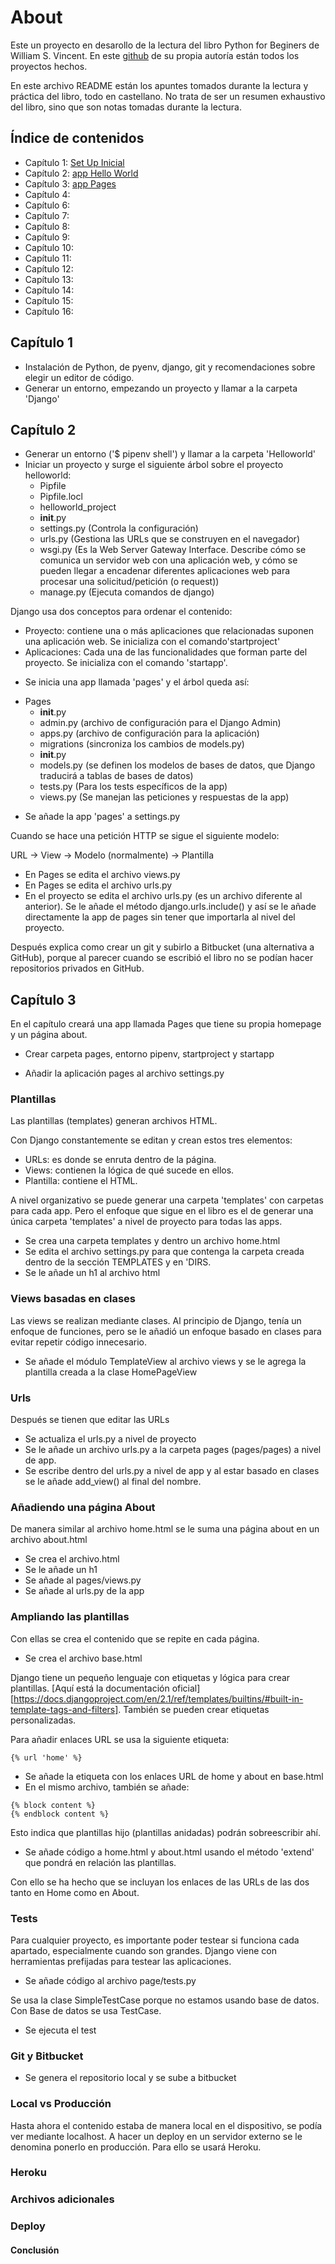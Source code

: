 # About 

Este un proyecto en desarollo de la lectura del libro Python for Beginers de William S. Vincent.
En este [github](https://github.com/wsvincent/djangoforbeginners) de su propia autoría están todos los proyectos hechos.

En este archivo README están los apuntes tomados durante la lectura y práctica del libro, todo en castellano. No trata de ser un resumen exhaustivo del libro, sino que son notas tomadas durante la lectura.

## Índice de contenidos

- Capítulo 1: [Set Up Inicial](#id-section1)
- Capítulo 2: [app Hello World](#id-section2)
- Capítulo 3: [app Pages](#id-section3)
- Capítulo 4: [](#id-section4)
- Capítulo 6: [](#id-section6)
- Capítulo 7: [](#id-section7)
- Capítulo 8: [](#id-section8)
- Capítulo 9: [](#id-section9)
- Capítulo 10: [](#id-section10)
- Capítulo 11: [](#id-section11)
- Capítulo 12: [](#id-section12)
- Capítulo 13: [](#id-section13)
- Capítulo 14: [](#id-section14)
- Capítulo 15: [](#id-section15)
- Capítulo 16: [](#id-section16)

<div id='id-section1'/>

## Capítulo 1

* Instalación de Python, de pyenv, django, git y recomendaciones sobre elegir un editor de código.
* Generar un entorno, empezando un proyecto y llamar a la carpeta 'Django'


<div id='id-section2'/>

## Capítulo 2

* Generar un entorno ('$ pipenv shell') y llamar a la carpeta 'Helloworld'
* Iniciar un proyecto y surge el siguiente árbol sobre el proyecto helloworld:
    - Pipfile
    - Pipfile.locl
    - helloworld_project
	- __init__.py
	- settings.py 	(Controla la configuración)
	- urls.py 	(Gestiona las URLs que se construyen en el navegador)
	- wsgi.py 	(Es la Web Server Gateway Interface. Describe cómo se comunica un servidor web con una aplicación web, y cómo se pueden llegar a encadenar diferentes aplicaciones web para procesar una solicitud/petición (o request))
    - manage.py 	(Ejecuta comandos de django)

Django usa dos conceptos para ordenar el contenido:
- Proyecto: contiene una o más aplicaciones que relacionadas suponen una aplicación web. Se inicializa con el comando'startproject'
- Aplicaciones: Cada una de las funcionalidades que forman parte del proyecto. Se inicializa con el comando 'startapp'.

* Se inicia una app llamada 'pages' y el árbol queda así:

- Pages
    - __init__.py
    - admin.py 		(archivo de configuración para el Django Admin)
    - apps.py 		(archivo de configuración para la aplicación)
    - migrations 	(sincroniza los cambios de models.py)
	- __init__.py
    - models.py 	(se definen los modelos de bases de datos, que Django traducirá a tablas de bases de datos)
    - tests.py 		(Para los tests específicos de la app)
    - views.py 		(Se manejan las peticiones y respuestas de la app)

* Se añade la app 'pages' a settings.py

Cuando se hace una petición HTTP se sigue el siguiente modelo:

URL -> View -> Modelo (normalmente) -> Plantilla

* En Pages se edita el archivo views.py
* En Pages se edita el archivo urls.py
* En el proyecto se edita el archivo urls.py (es un archivo diferente al anterior). Se le añade el método django.urls.include() y así se le añade directamente la app de pages sin tener que importarla al nivel del proyecto.

Después explica como crear un git y subirlo a Bitbucket (una alternativa a GitHub), porque al parecer cuando se escribió el libro no se podían hacer repositorios privados en GitHub.


<div id='id-section3'/>


## Capítulo 3

En el capítulo creará una app llamada Pages que tiene su propia homepage y un página about.

* Crear carpeta pages, entorno pipenv, startproject y startapp

* Añadir la aplicación pages al archivo settings.py



### Plantillas

Las plantillas (templates) generan archivos HTML.

Con Django constantemente se editan y crean estos tres elementos: 
- URLs: es donde se enruta dentro de la página.
- Views: contienen la lógica de qué sucede en ellos.
- Plantilla: contiene el HTML.

A nivel organizativo se puede generar una carpeta 'templates' con carpetas para cada app. Pero el enfoque que sigue en el libro es el de generar una única carpeta 'templates' a nivel de proyecto para todas las apps.

* Se crea una carpeta templates y dentro un archivo home.html
* Se edita el archivo settings.py para que contenga la carpeta creada dentro de la sección TEMPLATES y en 'DIRS.
* Se le añade un h1 al archivo html

### Views basadas en clases
Las views se realizan mediante clases. Al principio de Django, tenía un enfoque de funciones, pero se le añadió un enfoque basado en clases para evitar repetir código innecesario.

* Se añade el módulo TemplateView al archivo views y se le agrega la plantilla creada a la clase HomePageView

### Urls 
 Después se tienen que editar las URLs

* Se actualiza el urls.py a nivel de proyecto
* Se le añade un archivo urls.py a la carpeta pages (pages/pages) a nivel de app.
* Se escribe dentro del urls.py a nivel de app y al estar basado en clases se le añade add_view() al final del nombre.

### Añadiendo una página About
De manera similar al archivo home.html se le suma una página about en un archivo about.html

* Se crea el archivo.html
* Se le añade un h1
* Se añade al pages/views.py
* Se añade al urls.py de la app

### Ampliando las plantillas
 
Con ellas se crea el contenido que se repite en cada página.

* Se crea el archivo base.html

Django tiene un pequeño lenguaje con etiquetas y lógica para crear plantillas. [Aquí está la documentación oficial][https://docs.djangoproject.com/en/2.1/ref/templates/builtins/#built-in-template-tags-and-filters]. También se pueden crear etiquetas personalizadas.

Para añadir enlaces URL se usa la siguiente etiqueta:
``` 
{% url 'home' %}
```
* Se añade la etiqueta con los enlaces URL de home y about en  base.html
* En el mismo archivo, también se añade:
```
{% block content %}
{% endblock content %}
```
Esto indica que plantillas hijo (plantillas anidadas) podrán sobreescribir ahí.

* Se añade código a home.html y about.html usando el método 'extend' que pondrá en relación las plantillas.

Con ello se ha hecho que se incluyan los enlaces de las URLs de las dos tanto en Home como en About.

### Tests

Para cualquier proyecto, es importante poder testear si funciona cada apartado, especialmente cuando son grandes. Django viene con herramientas prefijadas para testear las aplicaciones.

* Se añade código al archivo page/tests.py

Se usa la clase SimpleTestCase porque no estamos usando base de datos. Con Base de datos se usa TestCase.
* Se ejecuta el test

### Git y Bitbucket
* Se genera el repositorio local y se sube a bitbucket


### Local vs Producción

Hasta ahora el contenido estaba de manera local en el dispositivo, se podía ver mediante localhost. A hacer un deploy en un servidor externo se le denomina ponerlo en producción. Para ello se usará Heroku.

### Heroku


### Archivos adicionales


### Deploy



#### Conclusión

